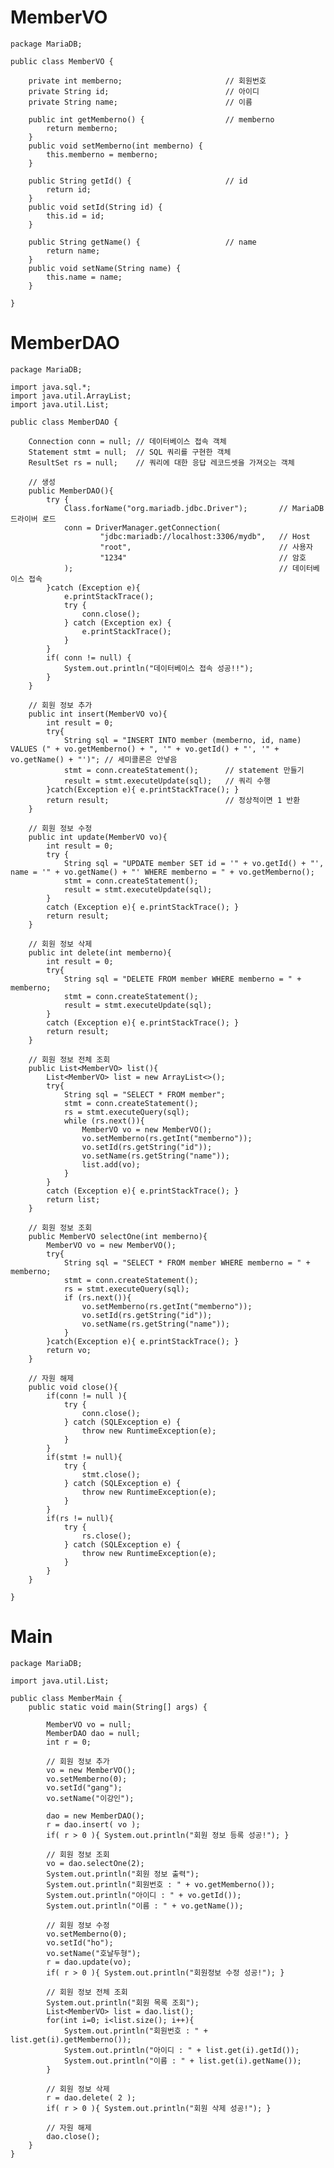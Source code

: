 
# MemberVO

    package MariaDB;

    public class MemberVO {

        private int memberno;                       // 회원번호
        private String id;                          // 아이디
        private String name;                        // 이름

        public int getMemberno() {                  // memberno
            return memberno;
        }
        public void setMemberno(int memberno) {    
            this.memberno = memberno;
        }

        public String getId() {                     // id
            return id;
        }
        public void setId(String id) {
            this.id = id;
        }

        public String getName() {                   // name
            return name;
        }
        public void setName(String name) {
            this.name = name;
        }

    }
    
# MemberDAO

    package MariaDB;

    import java.sql.*;
    import java.util.ArrayList;
    import java.util.List;

    public class MemberDAO {

        Connection conn = null; // 데이터베이스 접속 객체
        Statement stmt = null;  // SQL 쿼리를 구현한 객체
        ResultSet rs = null;    // 쿼리에 대한 응답 레코드셋을 가져오는 객체

        // 생성
        public MemberDAO(){
            try {
                Class.forName("org.mariadb.jdbc.Driver");       // MariaDB 드라이버 로드
                conn = DriverManager.getConnection(
                        "jdbc:mariadb://localhost:3306/mydb",   // Host
                        "root",                                 // 사용자
                        "1234"                                  // 암호
                );                                              // 데이터베이스 접속
            }catch (Exception e){
                e.printStackTrace();
                try {
                    conn.close();
                } catch (Exception ex) {
                    e.printStackTrace();
                }
            }
            if( conn != null) {
                System.out.println("데이터베이스 접속 성공!!");
            }
        }

        // 회원 정보 추가
        public int insert(MemberVO vo){
            int result = 0;
            try{
                String sql = "INSERT INTO member (memberno, id, name) VALUES (" + vo.getMemberno() + ", '" + vo.getId() + "', '" + vo.getName() + "')"; // 세미콜론은 안넣음
                stmt = conn.createStatement();      // statement 만들기
                result = stmt.executeUpdate(sql);   // 쿼리 수행
            }catch(Exception e){ e.printStackTrace(); }
            return result;                          // 정상적이면 1 반환
        }

        // 회원 정보 수정
        public int update(MemberVO vo){
            int result = 0;
            try {
                String sql = "UPDATE member SET id = '" + vo.getId() + "', name = '" + vo.getName() + "' WHERE memberno = " + vo.getMemberno();
                stmt = conn.createStatement();
                result = stmt.executeUpdate(sql);
            }
            catch (Exception e){ e.printStackTrace(); }
            return result;
        }

        // 회원 정보 삭제
        public int delete(int memberno){
            int result = 0;
            try{
                String sql = "DELETE FROM member WHERE memberno = " + memberno;
                stmt = conn.createStatement();
                result = stmt.executeUpdate(sql);
            }
            catch (Exception e){ e.printStackTrace(); }
            return result;
        }

        // 회원 정보 전체 조회
        public List<MemberVO> list(){
            List<MemberVO> list = new ArrayList<>();
            try{
                String sql = "SELECT * FROM member";
                stmt = conn.createStatement();
                rs = stmt.executeQuery(sql);
                while (rs.next()){
                    MemberVO vo = new MemberVO();
                    vo.setMemberno(rs.getInt("memberno"));
                    vo.setId(rs.getString("id"));
                    vo.setName(rs.getString("name"));
                    list.add(vo);
                }
            }
            catch (Exception e){ e.printStackTrace(); }
            return list;
        }

        // 회원 정보 조회
        public MemberVO selectOne(int memberno){
            MemberVO vo = new MemberVO();
            try{
                String sql = "SELECT * FROM member WHERE memberno = " + memberno;
                stmt = conn.createStatement();
                rs = stmt.executeQuery(sql);
                if (rs.next()){
                    vo.setMemberno(rs.getInt("memberno"));
                    vo.setId(rs.getString("id"));
                    vo.setName(rs.getString("name"));
                }
            }catch(Exception e){ e.printStackTrace(); }
            return vo;
        }

        // 자원 해제
        public void close(){
            if(conn != null ){
                try {
                    conn.close();
                } catch (SQLException e) {
                    throw new RuntimeException(e);
                }
            }
            if(stmt != null){
                try {
                    stmt.close();
                } catch (SQLException e) {
                    throw new RuntimeException(e);
                }
            }
            if(rs != null){
                try {
                    rs.close();
                } catch (SQLException e) {
                    throw new RuntimeException(e);
                }
            }
        }

    }
    
# Main

    package MariaDB;

    import java.util.List;

    public class MemberMain {
        public static void main(String[] args) {

            MemberVO vo = null;
            MemberDAO dao = null;
            int r = 0;

            // 회원 정보 추가
            vo = new MemberVO();
            vo.setMemberno(0);
            vo.setId("gang");
            vo.setName("이강인");

            dao = new MemberDAO();
            r = dao.insert( vo );
            if( r > 0 ){ System.out.println("회원 정보 등록 성공!"); }

            // 회원 정보 조회
            vo = dao.selectOne(2);
            System.out.println("회원 정보 출력");
            System.out.println("회원번호 : " + vo.getMemberno());
            System.out.println("아이디 : " + vo.getId());
            System.out.println("이름 : " + vo.getName());

            // 회원 정보 수정
            vo.setMemberno(0);
            vo.setId("ho");
            vo.setName("호날두형");
            r = dao.update(vo);
            if( r > 0 ){ System.out.println("회원정보 수정 성공!"); }

            // 회원 정보 전체 조회
            System.out.println("회원 목록 조회");
            List<MemberVO> list = dao.list();
            for(int i=0; i<list.size(); i++){
                System.out.println("회원번호 : " + list.get(i).getMemberno());
                System.out.println("아이디 : " + list.get(i).getId());
                System.out.println("이름 : " + list.get(i).getName());
            }

            // 회원 정보 삭제
            r = dao.delete( 2 );
            if( r > 0 ){ System.out.println("회원 삭제 성공!"); }

            // 자원 해제
            dao.close();
        }
    }
  
